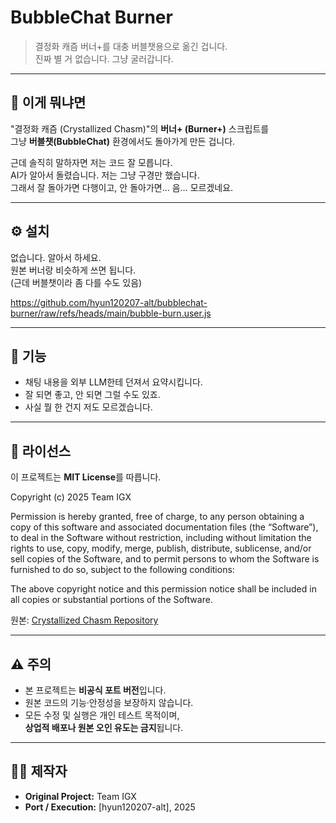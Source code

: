 # BubbleChat Burner

> 결정화 캐즘 버너+를 대충 버블챗용으로 옮긴 겁니다.  
> 진짜 별 거 없습니다. 그냥 굴러갑니다.

---

## 💬 이게 뭐냐면

"결정화 캐즘 (Crystallized Chasm)"의 **버너+ (Burner+)** 스크립트를  
그냥 **버블챗(BubbleChat)** 환경에서도 돌아가게 만든 겁니다.

근데 솔직히 말하자면 저는 코드 잘 모릅니다.  
AI가 알아서 돌렸습니다. 저는 그냥 구경만 했습니다.  
그래서 잘 돌아가면 다행이고, 안 돌아가면… 음… 모르겠네요.

---

## ⚙️ 설치

없습니다. 알아서 하세요.  
원본 버너랑 비슷하게 쓰면 됩니다.  
(근데 버블챗이라 좀 다를 수도 있음)

https://github.com/hyun120207-alt/bubblechat-burner/raw/refs/heads/main/bubble-burn.user.js

---

## 🧩 기능

- 채팅 내용을 외부 LLM한테 던져서 요약시킵니다.  
- 잘 되면 좋고, 안 되면 그럴 수도 있죠.  
- 사실 뭘 한 건지 저도 모르겠습니다.

---

## 📜 라이선스

이 프로젝트는 **MIT License**를 따릅니다.

Copyright (c) 2025 Team IGX

Permission is hereby granted, free of charge, to any person obtaining a copy
of this software and associated documentation files (the “Software”), to deal
in the Software without restriction, including without limitation the rights
to use, copy, modify, merge, publish, distribute, sublicense, and/or sell
copies of the Software, and to permit persons to whom the Software is furnished
to do so, subject to the following conditions:

The above copyright notice and this permission notice shall be included in all
copies or substantial portions of the Software.

원본: [Crystallized Chasm Repository](https://github.com/milkyway0308/crystallized-chasm)

---

## ⚠️ 주의

- 본 프로젝트는 **비공식 포트 버전**입니다.  
- 원본 코드의 기능·안정성을 보장하지 않습니다.  
- 모든 수정 및 실행은 개인 테스트 목적이며,  
  **상업적 배포나 원본 오인 유도는 금지**됩니다.

---

## 🙋‍♂️ 제작자

- **Original Project:** Team IGX  
- **Port / Execution:** [hyun120207-alt], 2025  


